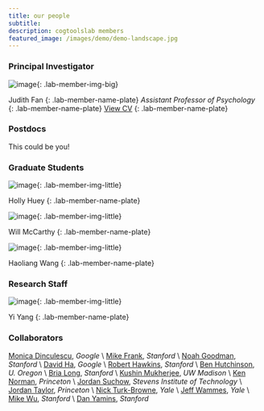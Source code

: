 ```yaml
---
title: our people
subtitle: 
description: cogtoolslab members
featured_image: /images/demo/demo-landscape.jpg
---
```


### Principal Investigator

![image]({{site.baseurl}}/images/people/FanJE_photo.jpg){: .lab-member-img-big}

Judith Fan
{: .lab-member-name-plate}
_Assistant Professor of Psychology_
{: .lab-member-name-plate}
<a href="{{site.url}}cv/FanJudith_CV.pdf" target="_blank" rel="noopener noreferrer">View CV</a>
{: .lab-member-name-plate}

### Postdocs

This could be you!

### Graduate Students

![image]({{site.baseurl}}/images/people/HueyH_photo.png){: .lab-member-img-little}

Holly Huey
{: .lab-member-name-plate}

![image]({{site.baseurl}}/images/people/McCarthyW_photo.jpg){: .lab-member-img-little}

Will McCarthy
{: .lab-member-name-plate}

![image]({{site.baseurl}}/images/people/WangH_photo.jpg){: .lab-member-img-little}

Haoliang Wang
{: .lab-member-name-plate}

### Research Staff

![image]({{site.baseurl}}/images/people/YangY_photo.png){: .lab-member-img-little}

Yi Yang
{: .lab-member-name-plate}

### Collaborators

<!-- [Mike Frank](https://web.stanford.edu/~mcfrank/) -->

[Monica Dinculescu](https://meowni.ca/), _Google_ \\
[Mike Frank](https://web.stanford.edu/~mcfrank/), _Stanford_ \\
[Noah Goodman](https://cocolab.stanford.edu/), _Stanford_ \\
[David Ha](http://otoro.net/), _Google_ \\
[Robert Hawkins](https://rxdhawkins.com/), _Stanford_ \\
[Ben Hutchinson](https://hulacon.uoregon.edu/), _U. Oregon_ \\
[Bria Long](https://www.brialong.com/), _Stanford_ \\
[Kushin Mukherjee](https://kushinm.github.io/), _UW Madison_ \\
[Ken Norman](https://compmem.princeton.edu/), _Princeton_ \\
[Jordan Suchow](https://suchow.io/), _Stevens Institute of Technology_ \\
[Jordan Taylor](http://ipalab.princeton.edu/), _Princeton_ \\
[Nick Turk-Browne](https://ntblab.yale.edu/), _Yale_ \\
[Jeff Wammes](https://ntblab.yale.edu/jeffrey-wammes/), _Yale_ \\
​[Mike Wu](https://www.mikehwu.com/), _Stanford_ \\
[Dan Yamins](http://neuroailab.stanford.edu/), _Stanford_


